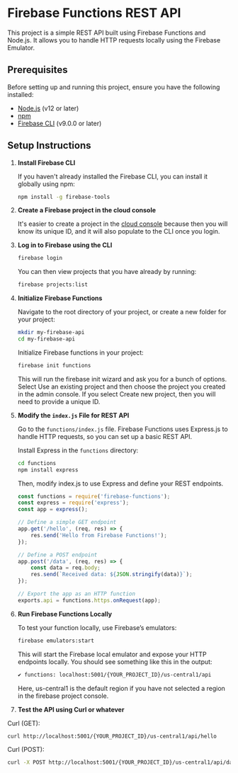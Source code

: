 # Firebase Functions REST API

This project is a simple REST API built using Firebase Functions and Node.js. It allows you to handle HTTP requests locally using the Firebase Emulator.

## Prerequisites

Before setting up and running this project, ensure you have the following installed:

- [Node.js](https://nodejs.org/en/) (v12 or later)
- [npm](https://www.npmjs.com/)
- [Firebase CLI](https://firebase.google.com/docs/cli) (v9.0.0 or later)

## Setup Instructions

1. **Install Firebase CLI**

    If you haven't already installed the Firebase CLI, you can install it globally using npm:

    ```bash
    npm install -g firebase-tools
    ```

2. **Create a Firebase project in the cloud console**

    It's easier to create a project in the [cloud console](https://console.firebase.google.com/) because then you will know its unique ID, and it will also populate to the CLI once you login.

3. **Log in to Firebase using the CLI**

    ```bash
    firebase login
    ```
    You can then view projects that you have already by running:
    ```bash
    firebase projects:list
    ```

4. **Initialize Firebase Functions**

    Navigate to the root directory of your project, or create a new folder for your project:

    ```bash
    mkdir my-firebase-api
    cd my-firebase-api
    ```

    Initialize Firebase functions in your project:

    ```bash
    firebase init functions
    ```
    This will run the firebase init wizard and ask you for a bunch of options. Select Use an existing project and then choose the project you created in the admin console. If you select Create new project, then you will need to provide a unique ID.

5. **Modify the `index.js` File for REST API**

    Go to the `functions/index.js` file. Firebase Functions uses Express.js to handle HTTP requests, so you can set up a basic REST API.

    Install Express in the `functions` directory:

    ```bash
    cd functions
    npm install express
    ```
    Then, modify index.js to use Express and define your REST endpoints.

    ```javascript
    const functions = require('firebase-functions');
    const express = require('express');
    const app = express();

    // Define a simple GET endpoint
    app.get('/hello', (req, res) => {
        res.send('Hello from Firebase Functions!');
    });

    // Define a POST endpoint
    app.post('/data', (req, res) => {
        const data = req.body;
        res.send(`Received data: ${JSON.stringify(data)}`);
    });

    // Export the app as an HTTP function
    exports.api = functions.https.onRequest(app);
    ```
6. **Run Firebase Functions Locally**

    To test your function locally, use Firebase’s emulators:
    ```bash
    firebase emulators:start
    ```

    This will start the Firebase local emulator and expose your HTTP endpoints locally. You should see something like this in the output:

    ```bash
    ✔ functions: localhost:5001/{YOUR_PROJECT_ID}/us-central1/api
    ```
    Here, us-central1 is the default region if you have not selected a region in the firebase project console.

7. **Test the API using Curl or whatever**

Curl (GET):
```bash
curl http://localhost:5001/{YOUR_PROJECT_ID}/us-central1/api/hello
```
Curl (POST):
```bash
curl -X POST http://localhost:5001/{YOUR_PROJECT_ID}/us-central1/api/data -d '{"key":"value"}' -H "Content-Type: application/json"
```
